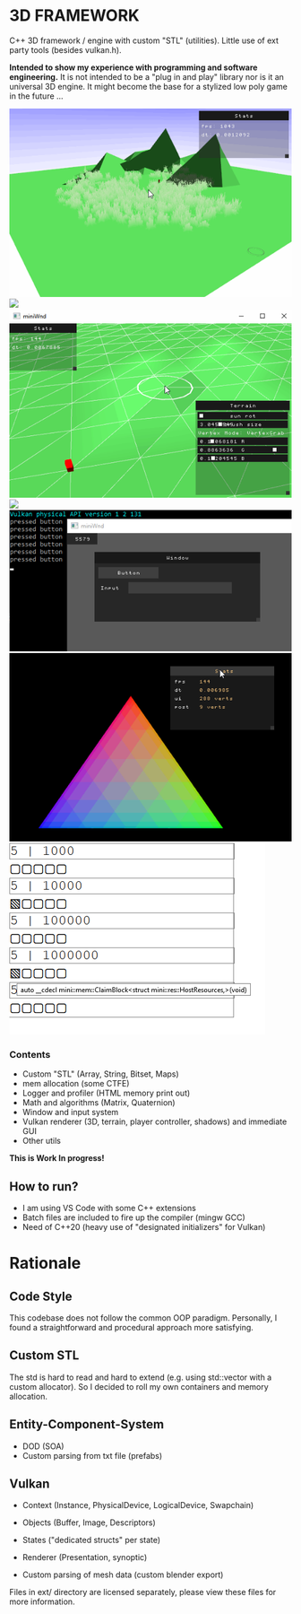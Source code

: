 # 3D FRAMEWORK
C++ 3D framework / engine with custom "STL" (utilities).
Little use of ext party tools (besides vulkan.h).

**Intended to show my experience with programming and software engineering.**
It is not intended to be a "plug in and play" library nor is it an universal 3D engine.
It might become the base for a stylized low poly game in the future ...

![](Media/progress/2020_09_03_grassPerf.gif)
![](Media/progress/2020_08_25_grass.gif)
![](Media/progress/2020_08_14_terrainEdit.gif)
![](Media/progress/2020_08_04_terrainStichPlayerMove.gif)
![](Media/progress/2020_07_04_ui_wnd.gif)
![](Media/progress/2020_09_18_blur2.gif)
![](Media/progress/2020_08_08_AllocationView.png)

### Contents
- Custom "STL" (Array, String, Bitset, Maps)
- mem allocation (some CTFE)
- Logger and profiler (HTML memory print out)
- Math and algorithms (Matrix, Quaternion)
- Window and input system
- Vulkan renderer (3D, terrain, player controller, shadows) and immediate GUI
- Other utils

**This is Work In progress!**

## How to run?
- I am using VS Code with some C++ extensions
- Batch files are included to fire up the compiler (mingw GCC)
- Need of C++20 (heavy use of "designated initializers" for Vulkan)

# Rationale

## Code Style
This codebase does not follow the common OOP paradigm.
Personally, I found a straightforward and procedural approach more satisfying.

## Custom STL
The std is hard to read and hard to extend (e.g. using std::vector with a custom allocator).
So I decided to roll my own containers and memory allocation.

## Entity-Component-System
- DOD (SOA)
- Custom parsing from txt file (prefabs)

## Vulkan
- Context  (Instance, PhysicalDevice, LogicalDevice, Swapchain)
- Objects  (Buffer, Image, Descriptors)
- States   ("dedicated structs" per state)
- Renderer (Presentation, synoptic)

- Custom parsing of mesh data (custom blender export)

Files in ext/ directory are licensed separately, please view these files for more information.
